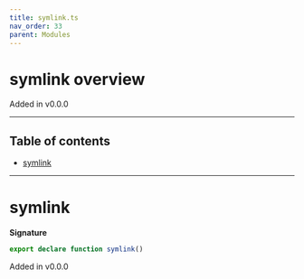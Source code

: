 ```yaml
---
title: symlink.ts
nav_order: 33
parent: Modules
---
```


# symlink overview

Added in v0.0.0

---

<h2 class="text-delta">Table of contents</h2>

- [symlink](#symlink)

---

# symlink

**Signature**

```ts
export declare function symlink()
```

Added in v0.0.0
